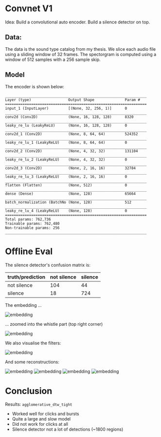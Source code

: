 # Convnet V1

Idea: Build a convolutional auto encoder. Build a silence detector on top. 

## Data:
The data is the sound type catalog from my thesis. We slice each
audio file using a sliding window of 32 frames. The spectorgram is
computed using a window of 512 samples with a 256 sample skip.

## Model
The encoder is shown below:

```
_________________________________________________________________
Layer (type)                 Output Shape              Param #   
=================================================================
input_1 (InputLayer)         [(None, 32, 256, 1)]      0         
_________________________________________________________________
conv2d (Conv2D)              (None, 16, 128, 128)      8320      
_________________________________________________________________
leaky_re_lu (LeakyReLU)      (None, 16, 128, 128)      0         
_________________________________________________________________
conv2d_1 (Conv2D)            (None, 8, 64, 64)         524352    
_________________________________________________________________
leaky_re_lu_1 (LeakyReLU)    (None, 8, 64, 64)         0         
_________________________________________________________________
conv2d_2 (Conv2D)            (None, 4, 32, 32)         131104    
_________________________________________________________________
leaky_re_lu_2 (LeakyReLU)    (None, 4, 32, 32)         0         
_________________________________________________________________
conv2d_3 (Conv2D)            (None, 2, 16, 16)         32784     
_________________________________________________________________
leaky_re_lu_3 (LeakyReLU)    (None, 2, 16, 16)         0         
_________________________________________________________________
flatten (Flatten)            (None, 512)               0         
_________________________________________________________________
dense (Dense)                (None, 128)               65664     
_________________________________________________________________
batch_normalization (BatchNo (None, 128)               512       
_________________________________________________________________
leaky_re_lu_4 (LeakyReLU)    (None, 128)               0         
=================================================================
Total params: 762,736
Trainable params: 762,480
Non-trainable params: 256
_________________________________________________________________
```

# Offline Eval

The silence detector's confusion matrix is:

|truth/prediction|not silence|silence|
|:---|:---|:---|
|not silence|104|44|
|silence|18|724|

The embedding ... 

![embedding](images/embedding.png)

... zoomed into the whistle part (top right corner)

![embedding](images/embedding_zoom.png)

We also visualise the filters:

![embedding](images/filters.png)

And some reconstructions:

![embedding](images/reconstruction1.png)
![embedding](images/reconstruction2.png)
![embedding](images/reconstruction3.png)
![embedding](images/reconstruction4.png)

# Conclusion

Results: `agglomerative_dtw_tight`

+ Worked well for clicks and bursts
+ Quite a large and slow model
+ Did not work for clicks at all
+ Silence detector not a lot of detections (~1800 regions)
